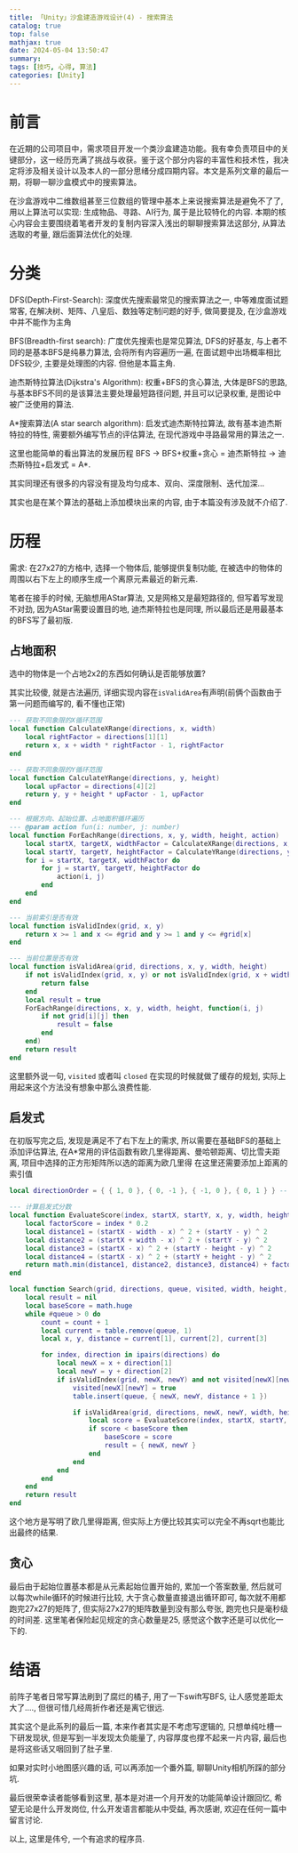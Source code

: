 ```yaml
---
title: 「Unity」沙盒建造游戏设计(4) - 搜索算法
catalog: true
top: false
mathjax: true
date: 2024-05-04 13:50:47
summary:
tags: [技巧, 心得, 算法]
categories: [Unity]
---
```


# 前言

在近期的公司项目中，需求项目开发一个类沙盒建造功能。我有幸负责项目中的关键部分，这一经历充满了挑战与收获。鉴于这个部分内容的丰富性和技术性，我决定将涉及相关设计以及本人的一部分思绪分成四期内容。本文是系列文章的最后一期，将聊一聊沙盒模式中的搜索算法。

在沙盒游戏中二维数组甚至三位数组的管理中基本上来说搜索算法是避免不了了, 用以上算法可以实现: 生成物品、寻路、AI行为, 属于是比较特化的内容. 本期的核心内容会主要围绕着笔者开发的复制内容深入浅出的聊聊搜索算法这部分, 从算法选取的考量, 跟后面算法优化的处理.

# 分类

DFS(Depth-First-Search): 深度优先搜索最常见的搜索算法之一, 中等难度面试题常客, 在解决树、矩阵、八皇后、数独等定制问题的好手, 做简要提及, 在沙盒游戏中并不能作为主角

BFS(Breadth-first search): 广度优先搜索也是常见算法, DFS的好基友, 与上者不同的是基本BFS是纯暴力算法, 会将所有内容遍历一遍,  在面试题中出场概率相比DFS较少, 主要是处理图的内容. 但他是本篇主角.

迪杰斯特拉算法(Dijkstra's Algorithm): 权重+BFS的贪心算法, 大体是BFS的思路, 与基本BFS不同的是该算法主要处理最短路径问题, 并且可以记录权重, 是图论中被广泛使用的算法.

A*搜索算法(A star search algorithm): 启发式迪杰斯特拉算法, 故有基本迪杰斯特拉的特性, 需要额外编写节点的评估算法, 在现代游戏中寻路最常用的算法之一.

这里也能简单的看出算法的发展历程 BFS -> BFS+权重+贪心 = 迪杰斯特拉 -> 迪杰斯特拉+启发式 = A*.

其实同理还有很多的内容没有提及均匀成本、双向、深度限制、迭代加深...

其实也是在某个算法的基础上添加模块出来的内容, 由于本篇没有涉及就不介绍了.

# 历程

需求: 在27x27的方格中, 选择一个物体后, 能够提供复制功能, 在被选中的物体的周围以右下左上的顺序生成一个离原元素最近的新元素.

笔者在接手的时候, 无脑想用AStar算法, 又是网格又是最短路径的, 但写着写发现不对劲, 因为AStar需要设置目的地, 迪杰斯特拉也是同理, 所以最后还是用最基本的BFS写了最初版.

## 占地面积

选中的物体是一个占地2x2的东西如何确认是否能够放置?

其实比较傻, 就是古法遍历, 详细实现内容在`isValidArea`有声明(前俩个函数由于第一问题而编写的, 看不懂也正常)

```lua
--- 获取不同象限的X循环范围
local function CalculateXRange(directions, x, width)
    local rightFactor = directions[1][1]
    return x, x + width * rightFactor - 1, rightFactor
end

--- 获取不同象限的Y循环范围
local function CalculateYRange(directions, y, height)
    local upFactor = directions[4][2]
    return y, y + height * upFactor - 1, upFactor
end

--- 根据方向、起始位置、占地面积循环遍历
--- @param action fun(i: number, j: number)
local function ForEachRange(directions, x, y, width, height, action)
    local startX, targetX, widthFactor = CalculateXRange(directions, x, width)
    local startY, targetY, heightFactor = CalculateYRange(directions, y, height)
    for i = startX, targetX, widthFactor do
        for j = startY, targetY, heightFactor do
            action(i, j)
        end
    end
end

--- 当前索引是否有效
local function isValidIndex(grid, x, y)
    return x >= 1 and x <= #grid and y >= 1 and y <= #grid[x]
end

--- 当前位置是否有效
local function isValidArea(grid, directions, x, y, width, height)
    if not isValidIndex(grid, x, y) or not isValidIndex(grid, x + width - 1, y + height - 1) then
        return false
    end
    local result = true
    ForEachRange(directions, x, y, width, height, function(i, j)
        if not grid[i][j] then
            result = false
        end
    end)
    return result
end
```

这里额外说一句, `visited` 或者叫 `closed` 在实现的时候就做了缓存的规划, 实际上用起来这个方法没有想象中那么浪费性能.

## 启发式

在初版写完之后, 发现是满足不了右下左上的需求, 所以需要在基础BFS的基础上添加评估算法, 在A*常用的评估函数有欧几里得距离、曼哈顿距离、切比雪夫距离, 项目中选择的正方形矩阵所以选的距离为欧几里得 在这里还需要添加上距离的索引值

```lua
local directionOrder = { { 1, 0 }, { 0, -1 }, { -1, 0 }, { 0, 1 } } -- Right, Down, Left, Up

--- 计算启发式分数
local function EvaluateScore(index, startX, startY, x, y, width, height)
    local factorScore = index * 0.2
    local distance1 = (startX - width - x) ^ 2 + (startY - y) ^ 2
    local distance2 = (startX + width - x) ^ 2 + (startY - y) ^ 2
    local distance3 = (startX - x) ^ 2 + (startY - height - y) ^ 2
    local distance4 = (startX - x) ^ 2 + (startY + height - y) ^ 2
    return math.min(distance1, distance2, distance3, distance4) + factorScore
end

local function Search(grid, directions, queue, visited, width, height, startX, startY)
    local result = nil
    local baseScore = math.huge
    while #queue > 0 do
        count = count + 1
        local current = table.remove(queue, 1)
        local x, y, distance = current[1], current[2], current[3]

        for index, direction in ipairs(directions) do
            local newX = x + direction[1]
            local newY = y + direction[2]
            if isValidIndex(grid, newX, newY) and not visited[newX][newY] then
                visited[newX][newY] = true
                table.insert(queue, { newX, newY, distance + 1 })

                if isValidArea(grid, directions, newX, newY, width, height) then
                    local score = EvaluateScore(index, startX, startY, newX, newY, width, height)
                    if score < baseScore then
                        baseScore = score
                        result = { newX, newY }
                    end
                end
            end
        end
    end
    return result
end
```

这个地方是写明了欧几里得距离, 但实际上方便比较其实可以完全不再sqrt也能比出最终的结果.

## 贪心

最后由于起始位置基本都是从元素起始位置开始的, 累加一个答案数量, 然后就可以每次while循环的时候进行比较, 大于贪心数量直接退出循环即可, 每次就不用都跑完27x27的矩阵了, 但实际27x27的矩阵数量到没有那么夸张, 跑完也只是毫秒级的时间差. 这里笔者保险起见规定的贪心数量是25, 感觉这个数字还是可以优化一下的.

# 结语

前阵子笔者日常写算法刷到了腐烂的橘子, 用了一下swift写BFS, 让人感觉差距太大了...., 但很可惜几经周折作者还是离它很远.

其实这个是此系列的最后一篇, 本来作者其实是不考虑写逻辑的, 只想单纯吐槽一下研发现状, 但是写到一半发现太负能量了, 内容厚度也撑不起来一片内容, 最后也是将这些话又咽回到了肚子里.

如果对实时小地图感兴趣的话, 可以再添加一个番外篇, 聊聊Unity相机所踩的部分坑.

最后很荣幸读者能够看到这里, 基本是对进一个月开发的功能简单设计跟回忆, 希望无论是什么开发岗位, 什么开发语言都能从中受益, 再次感谢, 欢迎在任何一篇中留言讨论.

以上, 这里是伟兮, 一个有追求的程序员.
